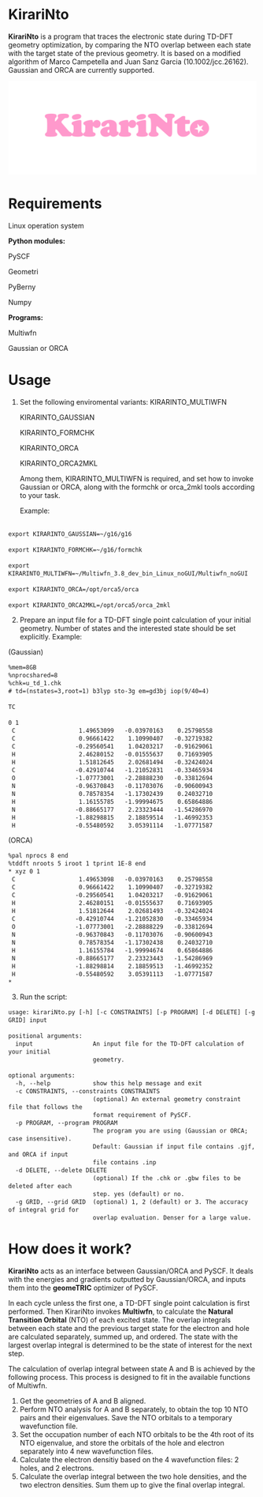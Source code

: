# KirariNto
**KirariNto** is a program that traces the electronic state during TD-DFT geometry optimization, by comparing the NTO overlap between each state with the target state of the previous geometry. It is based on a modified algorithm of Marco Campetella and Juan Sanz Garcia (10.1002/jcc.26162). Gaussian and ORCA are currently supported.

![image](https://github.com/RimoAccelerator/KirariNto/blob/main/kirarinto_logo.png)

# Requirements
Linux operation system

**Python modules:**

  PySCF
  
  Geometri
  
  PyBerny
  
  Numpy

**Programs:**

Multiwfn

Gaussian or ORCA

# Usage

1. Set the following enviromental variants:
   KIRARINTO_MULTIWFN
   
    KIRARINTO_GAUSSIAN
   
    KIRARINTO_FORMCHK
   
    KIRARINTO_ORCA
   
    KIRARINTO_ORCA2MKL

   Among them, KIRARINTO_MULTIWFN is required, and set how to invoke Gaussian or ORCA, along with the formchk or orca_2mkl tools according to your task.

   Example:

```export KIRARINTO_MULTIWFN=~/Multiwfn_3.8_dev_bin_Linux_noGUI/Multiwfn

export KIRARINTO_GAUSSIAN=~/g16/g16

export KIRARINTO_FORMCHK=~/g16/formchk

export KIRARINTO_MULTIWFN=~/Multiwfn_3.8_dev_bin_Linux_noGUI/Multiwfn_noGUI

export KIRARINTO_ORCA=/opt/orca5/orca

export KIRARINTO_ORCA2MKL=/opt/orca5/orca_2mkl
```

2. Prepare an input file for a TD-DFT single point calculation of your initial geometry. Number of states and the interested state should be set explicitly. Example:

(Gaussian)

```
%mem=8GB
%nprocshared=8
%chk=u_td_1.chk
# td=(nstates=3,root=1) b3lyp sto-3g em=gd3bj iop(9/40=4)

TC

0 1
 C                  1.49653099   -0.03970163    0.25798558
 C                  0.96661422    1.10990407   -0.32719382
 C                 -0.29560541    1.04203217   -0.91629061
 H                  2.46280152   -0.01555637    0.71693905
 H                  1.51812645    2.02681494   -0.32424024
 C                 -0.42910744   -1.21052831   -0.33465934
 O                 -1.07773001   -2.28888230   -0.33812694
 N                 -0.96370843   -0.11703076   -0.90600943
 N                  0.78578354   -1.17302439    0.24032710
 H                  1.16155785   -1.99994675    0.65864886
 N                 -0.88665177    2.23323444   -1.54286970
 H                 -1.88298815    2.18859514   -1.46992353
 H                 -0.55480592    3.05391114   -1.07771587
```

(ORCA)

```! blyp def2-sv(p) def2/j
%pal nprocs 8 end
%tddft nroots 5 iroot 1 tprint 1E-8 end
* xyz 0 1
 C                  1.49653098   -0.03970163    0.25798558
 C                  0.96661422    1.10990407   -0.32719382
 C                 -0.29560541    1.04203217   -0.91629061
 H                  2.46280151   -0.01555637    0.71693905
 H                  1.51812644    2.02681493   -0.32424024
 C                 -0.42910744   -1.21052830   -0.33465934
 O                 -1.07773001   -2.28888229   -0.33812694
 N                 -0.96370843   -0.11703076   -0.90600943
 N                  0.78578354   -1.17302438    0.24032710
 H                  1.16155784   -1.99994674    0.65864886
 N                 -0.88665177    2.23323443   -1.54286969
 H                 -1.88298814    2.18859513   -1.46992352
 H                 -0.55480592    3.05391113   -1.07771587
*
```

3. Run the script:

```
usage: kirariNto.py [-h] [-c CONSTRAINTS] [-p PROGRAM] [-d DELETE] [-g GRID] input

positional arguments:
  input                 An input file for the TD-DFT calculation of your initial
                        geometry.

optional arguments:
  -h, --help            show this help message and exit
  -c CONSTRAINTS, --constraints CONSTRAINTS
                        (optional) An external geometry constraint file that follows the
                        format requirement of PySCF.
  -p PROGRAM, --program PROGRAM
                        The program you are using (Gaussian or ORCA; case insensitive).
                        Default: Gaussian if input file contains .gjf, and ORCA if input
                        file contains .inp
  -d DELETE, --delete DELETE
                        (optional) If the .chk or .gbw files to be deleted after each
                        step. yes (default) or no.
  -g GRID, --grid GRID  (optional) 1, 2 (default) or 3. The accuracy of integral grid for
                        overlap evaluation. Denser for a large value.
```

# How does it work?

**KirariNto** acts as an interface between Gaussian/ORCA and PySCF. It deals with the energies and gradients outputted by Gaussian/ORCA, and inputs them into the **geomeTRIC** optimizer of PySCF.

In each cycle unless the first one, a TD-DFT single point calculation is first performed. Then KirariNto invokes **Multiwfn**, to calculate the **Natural Transition Orbital** (NTO) of each excited state. The overlap integrals between each state and the previous target state for the electron and hole are calculated separately, summed up, and ordered. The state with the largest overlap integral is determined to be the state of interest for the next step.

The calculation of overlap integral between state A and B is achieved by the following process. This process is designed to fit in the available functions of Multiwfn.

1. Get the geometries of A and B aligned.
2. Perform NTO analysis for A and B separately, to obtain the top 10 NTO pairs and their eigenvalues. Save the NTO orbitals to a temporary wavefunction file.
3. Set the occupation number of each NTO orbitals to be the 4th root of its NTO eigenvalue, and store the orbitals of the hole and electron separately into 4 new wavefunction files.
4. Calculate the electron densitiy based on the 4 wavefunction files: 2 holes, and 2 electrons.
5. Calculate the overlap integral between the two hole densities, and the two electron densities. Sum them up to give the final overlap integral.
